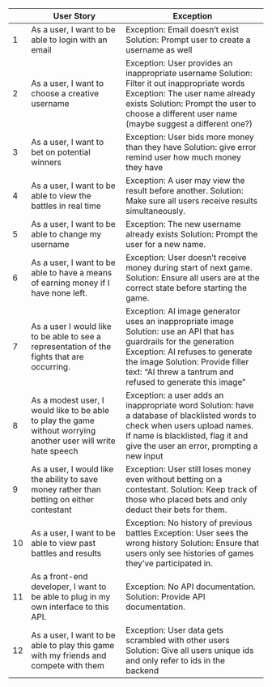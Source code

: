 |  | User Story | Exception |
| ----- | ----- | ----- |
| 1 | As a user, I want to be able to login with an email | Exception: Email doesn’t exist Solution: Prompt user to create a username as well |
| 2 | As a user, I want to choose a creative username | Exception: User provides an inappropriate username Solution: Filter it out inappropriate words Exception: The user name already exists Solution: Prompt the user to choose a different user name (maybe suggest a different one?) |
| 3 | As a user, I want to bet on potential winners | Exception: User bids more money than they have Solution: give error remind user how much money they have |
| 4 | As a user, I want to be able to view the battles in real time | Exception: A user may view the result before another. Solution: Make sure all users receive results simultaneously. |
| 5 | As a user, I want to be able to change my username | Exception: The new username already exists Solution: Prompt the user for a new name. |
| 6 | As a user, I want to be able to have a means of earning money if I have none left. | Exception: User doesn’t receive money during start of next game.  Solution: Ensure all users are at the correct state before starting the game. |
| 7 | As a user I would like to be able to see a representation of the fights that are occurring. | Exception: AI image generator uses an inappropriate image Solution: use an API that has guardrails for the generation Exception: AI refuses to generate the image Solution: Provide filler text: “AI threw a tantrum and refused to generate this image” |
| 8 | As a modest user, I would like to be able to play the game without worrying another user will write hate speech | Exception: a user adds an inappropriate word Solution: have a database of blacklisted words to check when users upload names. If name is blacklisted, flag it and give the user an error, prompting a new input |
| 9 | As a user, I would like the ability to save money rather than betting on either contestant | Exception: User still loses money even without betting on a contestant.  Solution: Keep track of those who placed bets and only deduct their bets for them. |
| 10 | As a user, I want to be able to view past battles and results | Exception: No history of previous battles Exception: User sees the wrong history Solution: Ensure that users only see histories of games they’ve participated in. |
| 11 | As a front-end developer, I want to be able to plug in my own interface to this API. | Exception: No API documentation. Solution: Provide API documentation. |
| 12 | As a user, I want to be able to play this game with my friends and compete with them | Exception: User data gets scrambled with other users Solution: Give all users unique ids and only refer to ids in the backend |

